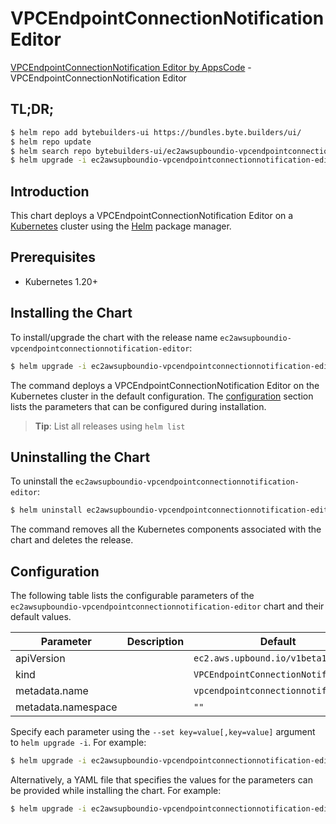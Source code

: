 # VPCEndpointConnectionNotification Editor

[VPCEndpointConnectionNotification Editor by AppsCode](https://byte.builders) - VPCEndpointConnectionNotification Editor

## TL;DR;

```bash
$ helm repo add bytebuilders-ui https://bundles.byte.builders/ui/
$ helm repo update
$ helm search repo bytebuilders-ui/ec2awsupboundio-vpcendpointconnectionnotification-editor --version=v0.4.18
$ helm upgrade -i ec2awsupboundio-vpcendpointconnectionnotification-editor bytebuilders-ui/ec2awsupboundio-vpcendpointconnectionnotification-editor -n default --create-namespace --version=v0.4.18
```

## Introduction

This chart deploys a VPCEndpointConnectionNotification Editor on a [Kubernetes](http://kubernetes.io) cluster using the [Helm](https://helm.sh) package manager.

## Prerequisites

- Kubernetes 1.20+

## Installing the Chart

To install/upgrade the chart with the release name `ec2awsupboundio-vpcendpointconnectionnotification-editor`:

```bash
$ helm upgrade -i ec2awsupboundio-vpcendpointconnectionnotification-editor bytebuilders-ui/ec2awsupboundio-vpcendpointconnectionnotification-editor -n default --create-namespace --version=v0.4.18
```

The command deploys a VPCEndpointConnectionNotification Editor on the Kubernetes cluster in the default configuration. The [configuration](#configuration) section lists the parameters that can be configured during installation.

> **Tip**: List all releases using `helm list`

## Uninstalling the Chart

To uninstall the `ec2awsupboundio-vpcendpointconnectionnotification-editor`:

```bash
$ helm uninstall ec2awsupboundio-vpcendpointconnectionnotification-editor -n default
```

The command removes all the Kubernetes components associated with the chart and deletes the release.

## Configuration

The following table lists the configurable parameters of the `ec2awsupboundio-vpcendpointconnectionnotification-editor` chart and their default values.

|     Parameter      | Description |                    Default                     |
|--------------------|-------------|------------------------------------------------|
| apiVersion         |             | <code>ec2.aws.upbound.io/v1beta1</code>        |
| kind               |             | <code>VPCEndpointConnectionNotification</code> |
| metadata.name      |             | <code>vpcendpointconnectionnotification</code> |
| metadata.namespace |             | <code>""</code>                                |


Specify each parameter using the `--set key=value[,key=value]` argument to `helm upgrade -i`. For example:

```bash
$ helm upgrade -i ec2awsupboundio-vpcendpointconnectionnotification-editor bytebuilders-ui/ec2awsupboundio-vpcendpointconnectionnotification-editor -n default --create-namespace --version=v0.4.18 --set apiVersion=ec2.aws.upbound.io/v1beta1
```

Alternatively, a YAML file that specifies the values for the parameters can be provided while
installing the chart. For example:

```bash
$ helm upgrade -i ec2awsupboundio-vpcendpointconnectionnotification-editor bytebuilders-ui/ec2awsupboundio-vpcendpointconnectionnotification-editor -n default --create-namespace --version=v0.4.18 --values values.yaml
```
